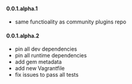#### 0.0.1.alpha.1
* same functioality as community plugins repo

#### 0.0.1.alpha.2
* pin all dev dependencies
* pin all runtime dependencies
* add gem metadata
* add new Vagrantfile
* fix issues to pass all tests
